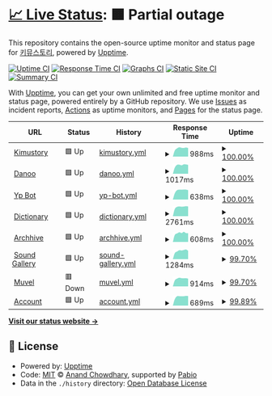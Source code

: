 # [📈 Live Status](https://uptime.kimustory.net): <!--live status--> **🟧 Partial outage**

This repository contains the open-source uptime monitor and status page for [키뮤스토리](https://kimustory.net), powered by [Upptime](https://github.com/upptime/upptime).

[![Uptime CI](https://github.com/KimuSoft/uptime/workflows/Uptime%20CI/badge.svg)](https://github.com/KimuSoft/uptime/actions?query=workflow%3A%22Uptime+CI%22)
[![Response Time CI](https://github.com/KimuSoft/uptime/workflows/Response%20Time%20CI/badge.svg)](https://github.com/KimuSoft/uptime/actions?query=workflow%3A%22Response+Time+CI%22)
[![Graphs CI](https://github.com/KimuSoft/uptime/workflows/Graphs%20CI/badge.svg)](https://github.com/KimuSoft/uptime/actions?query=workflow%3A%22Graphs+CI%22)
[![Static Site CI](https://github.com/KimuSoft/uptime/workflows/Static%20Site%20CI/badge.svg)](https://github.com/KimuSoft/uptime/actions?query=workflow%3A%22Static+Site+CI%22)
[![Summary CI](https://github.com/KimuSoft/uptime/workflows/Summary%20CI/badge.svg)](https://github.com/KimuSoft/uptime/actions?query=workflow%3A%22Summary+CI%22)

With [Upptime](https://upptime.js.org), you can get your own unlimited and free uptime monitor and status page, powered entirely by a GitHub repository. We use [Issues](https://github.com/KimuSoft/uptime/issues) as incident reports, [Actions](https://github.com/KimuSoft/uptime/actions) as uptime monitors, and [Pages](https://uptime.kimustory.net) for the status page.

<!--start: status pages-->
<!-- This summary is generated by Upptime (https://github.com/upptime/upptime) -->
<!-- Do not edit this manually, your changes will be overwritten -->
<!-- prettier-ignore -->
| URL | Status | History | Response Time | Uptime |
| --- | ------ | ------- | ------------- | ------ |
| <img alt="" src="https://icons.duckduckgo.com/ip3/kimustory.net.ico" height="13"> [Kimustory](https://kimustory.net) | 🟩 Up | [kimustory.yml](https://github.com/KimuSoft/uptime/commits/HEAD/history/kimustory.yml) | <details><summary><img alt="Response time graph" src="./graphs/kimustory/response-time-week.png" height="20"> 988ms</summary><br><a href="https://uptime.kimustory.net/history/kimustory"><img alt="Response time 997" src="https://img.shields.io/endpoint?url=https%3A%2F%2Fraw.githubusercontent.com%2FKimuSoft%2Fuptime%2FHEAD%2Fapi%2Fkimustory%2Fresponse-time.json"></a><br><a href="https://uptime.kimustory.net/history/kimustory"><img alt="24-hour response time 1002" src="https://img.shields.io/endpoint?url=https%3A%2F%2Fraw.githubusercontent.com%2FKimuSoft%2Fuptime%2FHEAD%2Fapi%2Fkimustory%2Fresponse-time-day.json"></a><br><a href="https://uptime.kimustory.net/history/kimustory"><img alt="7-day response time 988" src="https://img.shields.io/endpoint?url=https%3A%2F%2Fraw.githubusercontent.com%2FKimuSoft%2Fuptime%2FHEAD%2Fapi%2Fkimustory%2Fresponse-time-week.json"></a><br><a href="https://uptime.kimustory.net/history/kimustory"><img alt="30-day response time 997" src="https://img.shields.io/endpoint?url=https%3A%2F%2Fraw.githubusercontent.com%2FKimuSoft%2Fuptime%2FHEAD%2Fapi%2Fkimustory%2Fresponse-time-month.json"></a><br><a href="https://uptime.kimustory.net/history/kimustory"><img alt="1-year response time 997" src="https://img.shields.io/endpoint?url=https%3A%2F%2Fraw.githubusercontent.com%2FKimuSoft%2Fuptime%2FHEAD%2Fapi%2Fkimustory%2Fresponse-time-year.json"></a></details> | <details><summary><a href="https://uptime.kimustory.net/history/kimustory">100.00%</a></summary><a href="https://uptime.kimustory.net/history/kimustory"><img alt="All-time uptime 100.00%" src="https://img.shields.io/endpoint?url=https%3A%2F%2Fraw.githubusercontent.com%2FKimuSoft%2Fuptime%2FHEAD%2Fapi%2Fkimustory%2Fuptime.json"></a><br><a href="https://uptime.kimustory.net/history/kimustory"><img alt="24-hour uptime 100.00%" src="https://img.shields.io/endpoint?url=https%3A%2F%2Fraw.githubusercontent.com%2FKimuSoft%2Fuptime%2FHEAD%2Fapi%2Fkimustory%2Fuptime-day.json"></a><br><a href="https://uptime.kimustory.net/history/kimustory"><img alt="7-day uptime 100.00%" src="https://img.shields.io/endpoint?url=https%3A%2F%2Fraw.githubusercontent.com%2FKimuSoft%2Fuptime%2FHEAD%2Fapi%2Fkimustory%2Fuptime-week.json"></a><br><a href="https://uptime.kimustory.net/history/kimustory"><img alt="30-day uptime 100.00%" src="https://img.shields.io/endpoint?url=https%3A%2F%2Fraw.githubusercontent.com%2FKimuSoft%2Fuptime%2FHEAD%2Fapi%2Fkimustory%2Fuptime-month.json"></a><br><a href="https://uptime.kimustory.net/history/kimustory"><img alt="1-year uptime 100.00%" src="https://img.shields.io/endpoint?url=https%3A%2F%2Fraw.githubusercontent.com%2FKimuSoft%2Fuptime%2FHEAD%2Fapi%2Fkimustory%2Fuptime-year.json"></a></details>
| <img alt="" src="https://icons.duckduckgo.com/ip3/danoo.kimustory.net.ico" height="13"> [Danoo](http://danoo.kimustory.net/) | 🟩 Up | [danoo.yml](https://github.com/KimuSoft/uptime/commits/HEAD/history/danoo.yml) | <details><summary><img alt="Response time graph" src="./graphs/danoo/response-time-week.png" height="20"> 1017ms</summary><br><a href="https://uptime.kimustory.net/history/danoo"><img alt="Response time 1008" src="https://img.shields.io/endpoint?url=https%3A%2F%2Fraw.githubusercontent.com%2FKimuSoft%2Fuptime%2FHEAD%2Fapi%2Fdanoo%2Fresponse-time.json"></a><br><a href="https://uptime.kimustory.net/history/danoo"><img alt="24-hour response time 1036" src="https://img.shields.io/endpoint?url=https%3A%2F%2Fraw.githubusercontent.com%2FKimuSoft%2Fuptime%2FHEAD%2Fapi%2Fdanoo%2Fresponse-time-day.json"></a><br><a href="https://uptime.kimustory.net/history/danoo"><img alt="7-day response time 1017" src="https://img.shields.io/endpoint?url=https%3A%2F%2Fraw.githubusercontent.com%2FKimuSoft%2Fuptime%2FHEAD%2Fapi%2Fdanoo%2Fresponse-time-week.json"></a><br><a href="https://uptime.kimustory.net/history/danoo"><img alt="30-day response time 1008" src="https://img.shields.io/endpoint?url=https%3A%2F%2Fraw.githubusercontent.com%2FKimuSoft%2Fuptime%2FHEAD%2Fapi%2Fdanoo%2Fresponse-time-month.json"></a><br><a href="https://uptime.kimustory.net/history/danoo"><img alt="1-year response time 1008" src="https://img.shields.io/endpoint?url=https%3A%2F%2Fraw.githubusercontent.com%2FKimuSoft%2Fuptime%2FHEAD%2Fapi%2Fdanoo%2Fresponse-time-year.json"></a></details> | <details><summary><a href="https://uptime.kimustory.net/history/danoo">100.00%</a></summary><a href="https://uptime.kimustory.net/history/danoo"><img alt="All-time uptime 100.00%" src="https://img.shields.io/endpoint?url=https%3A%2F%2Fraw.githubusercontent.com%2FKimuSoft%2Fuptime%2FHEAD%2Fapi%2Fdanoo%2Fuptime.json"></a><br><a href="https://uptime.kimustory.net/history/danoo"><img alt="24-hour uptime 100.00%" src="https://img.shields.io/endpoint?url=https%3A%2F%2Fraw.githubusercontent.com%2FKimuSoft%2Fuptime%2FHEAD%2Fapi%2Fdanoo%2Fuptime-day.json"></a><br><a href="https://uptime.kimustory.net/history/danoo"><img alt="7-day uptime 100.00%" src="https://img.shields.io/endpoint?url=https%3A%2F%2Fraw.githubusercontent.com%2FKimuSoft%2Fuptime%2FHEAD%2Fapi%2Fdanoo%2Fuptime-week.json"></a><br><a href="https://uptime.kimustory.net/history/danoo"><img alt="30-day uptime 100.00%" src="https://img.shields.io/endpoint?url=https%3A%2F%2Fraw.githubusercontent.com%2FKimuSoft%2Fuptime%2FHEAD%2Fapi%2Fdanoo%2Fuptime-month.json"></a><br><a href="https://uptime.kimustory.net/history/danoo"><img alt="1-year uptime 100.00%" src="https://img.shields.io/endpoint?url=https%3A%2F%2Fraw.githubusercontent.com%2FKimuSoft%2Fuptime%2FHEAD%2Fapi%2Fdanoo%2Fuptime-year.json"></a></details>
| <img alt="" src="https://icons.duckduckgo.com/ip3/yp.kimustory.net.ico" height="13"> [Yp Bot](https://yp.kimustory.net/) | 🟩 Up | [yp-bot.yml](https://github.com/KimuSoft/uptime/commits/HEAD/history/yp-bot.yml) | <details><summary><img alt="Response time graph" src="./graphs/yp-bot/response-time-week.png" height="20"> 638ms</summary><br><a href="https://uptime.kimustory.net/history/yp-bot"><img alt="Response time 636" src="https://img.shields.io/endpoint?url=https%3A%2F%2Fraw.githubusercontent.com%2FKimuSoft%2Fuptime%2FHEAD%2Fapi%2Fyp-bot%2Fresponse-time.json"></a><br><a href="https://uptime.kimustory.net/history/yp-bot"><img alt="24-hour response time 645" src="https://img.shields.io/endpoint?url=https%3A%2F%2Fraw.githubusercontent.com%2FKimuSoft%2Fuptime%2FHEAD%2Fapi%2Fyp-bot%2Fresponse-time-day.json"></a><br><a href="https://uptime.kimustory.net/history/yp-bot"><img alt="7-day response time 638" src="https://img.shields.io/endpoint?url=https%3A%2F%2Fraw.githubusercontent.com%2FKimuSoft%2Fuptime%2FHEAD%2Fapi%2Fyp-bot%2Fresponse-time-week.json"></a><br><a href="https://uptime.kimustory.net/history/yp-bot"><img alt="30-day response time 636" src="https://img.shields.io/endpoint?url=https%3A%2F%2Fraw.githubusercontent.com%2FKimuSoft%2Fuptime%2FHEAD%2Fapi%2Fyp-bot%2Fresponse-time-month.json"></a><br><a href="https://uptime.kimustory.net/history/yp-bot"><img alt="1-year response time 636" src="https://img.shields.io/endpoint?url=https%3A%2F%2Fraw.githubusercontent.com%2FKimuSoft%2Fuptime%2FHEAD%2Fapi%2Fyp-bot%2Fresponse-time-year.json"></a></details> | <details><summary><a href="https://uptime.kimustory.net/history/yp-bot">100.00%</a></summary><a href="https://uptime.kimustory.net/history/yp-bot"><img alt="All-time uptime 100.00%" src="https://img.shields.io/endpoint?url=https%3A%2F%2Fraw.githubusercontent.com%2FKimuSoft%2Fuptime%2FHEAD%2Fapi%2Fyp-bot%2Fuptime.json"></a><br><a href="https://uptime.kimustory.net/history/yp-bot"><img alt="24-hour uptime 100.00%" src="https://img.shields.io/endpoint?url=https%3A%2F%2Fraw.githubusercontent.com%2FKimuSoft%2Fuptime%2FHEAD%2Fapi%2Fyp-bot%2Fuptime-day.json"></a><br><a href="https://uptime.kimustory.net/history/yp-bot"><img alt="7-day uptime 100.00%" src="https://img.shields.io/endpoint?url=https%3A%2F%2Fraw.githubusercontent.com%2FKimuSoft%2Fuptime%2FHEAD%2Fapi%2Fyp-bot%2Fuptime-week.json"></a><br><a href="https://uptime.kimustory.net/history/yp-bot"><img alt="30-day uptime 100.00%" src="https://img.shields.io/endpoint?url=https%3A%2F%2Fraw.githubusercontent.com%2FKimuSoft%2Fuptime%2FHEAD%2Fapi%2Fyp-bot%2Fuptime-month.json"></a><br><a href="https://uptime.kimustory.net/history/yp-bot"><img alt="1-year uptime 100.00%" src="https://img.shields.io/endpoint?url=https%3A%2F%2Fraw.githubusercontent.com%2FKimuSoft%2Fuptime%2FHEAD%2Fapi%2Fyp-bot%2Fuptime-year.json"></a></details>
| <img alt="" src="https://icons.duckduckgo.com/ip3/dict.kimustory.net.ico" height="13"> [Dictionary](https://dict.kimustory.net/) | 🟩 Up | [dictionary.yml](https://github.com/KimuSoft/uptime/commits/HEAD/history/dictionary.yml) | <details><summary><img alt="Response time graph" src="./graphs/dictionary/response-time-week.png" height="20"> 2761ms</summary><br><a href="https://uptime.kimustory.net/history/dictionary"><img alt="Response time 2785" src="https://img.shields.io/endpoint?url=https%3A%2F%2Fraw.githubusercontent.com%2FKimuSoft%2Fuptime%2FHEAD%2Fapi%2Fdictionary%2Fresponse-time.json"></a><br><a href="https://uptime.kimustory.net/history/dictionary"><img alt="24-hour response time 2874" src="https://img.shields.io/endpoint?url=https%3A%2F%2Fraw.githubusercontent.com%2FKimuSoft%2Fuptime%2FHEAD%2Fapi%2Fdictionary%2Fresponse-time-day.json"></a><br><a href="https://uptime.kimustory.net/history/dictionary"><img alt="7-day response time 2761" src="https://img.shields.io/endpoint?url=https%3A%2F%2Fraw.githubusercontent.com%2FKimuSoft%2Fuptime%2FHEAD%2Fapi%2Fdictionary%2Fresponse-time-week.json"></a><br><a href="https://uptime.kimustory.net/history/dictionary"><img alt="30-day response time 2785" src="https://img.shields.io/endpoint?url=https%3A%2F%2Fraw.githubusercontent.com%2FKimuSoft%2Fuptime%2FHEAD%2Fapi%2Fdictionary%2Fresponse-time-month.json"></a><br><a href="https://uptime.kimustory.net/history/dictionary"><img alt="1-year response time 2785" src="https://img.shields.io/endpoint?url=https%3A%2F%2Fraw.githubusercontent.com%2FKimuSoft%2Fuptime%2FHEAD%2Fapi%2Fdictionary%2Fresponse-time-year.json"></a></details> | <details><summary><a href="https://uptime.kimustory.net/history/dictionary">100.00%</a></summary><a href="https://uptime.kimustory.net/history/dictionary"><img alt="All-time uptime 100.00%" src="https://img.shields.io/endpoint?url=https%3A%2F%2Fraw.githubusercontent.com%2FKimuSoft%2Fuptime%2FHEAD%2Fapi%2Fdictionary%2Fuptime.json"></a><br><a href="https://uptime.kimustory.net/history/dictionary"><img alt="24-hour uptime 100.00%" src="https://img.shields.io/endpoint?url=https%3A%2F%2Fraw.githubusercontent.com%2FKimuSoft%2Fuptime%2FHEAD%2Fapi%2Fdictionary%2Fuptime-day.json"></a><br><a href="https://uptime.kimustory.net/history/dictionary"><img alt="7-day uptime 100.00%" src="https://img.shields.io/endpoint?url=https%3A%2F%2Fraw.githubusercontent.com%2FKimuSoft%2Fuptime%2FHEAD%2Fapi%2Fdictionary%2Fuptime-week.json"></a><br><a href="https://uptime.kimustory.net/history/dictionary"><img alt="30-day uptime 100.00%" src="https://img.shields.io/endpoint?url=https%3A%2F%2Fraw.githubusercontent.com%2FKimuSoft%2Fuptime%2FHEAD%2Fapi%2Fdictionary%2Fuptime-month.json"></a><br><a href="https://uptime.kimustory.net/history/dictionary"><img alt="1-year uptime 100.00%" src="https://img.shields.io/endpoint?url=https%3A%2F%2Fraw.githubusercontent.com%2FKimuSoft%2Fuptime%2FHEAD%2Fapi%2Fdictionary%2Fuptime-year.json"></a></details>
| <img alt="" src="https://icons.duckduckgo.com/ip3/archhive.kimustory.net.ico" height="13"> [Archhive](https://archhive.kimustory.net/) | 🟩 Up | [archhive.yml](https://github.com/KimuSoft/uptime/commits/HEAD/history/archhive.yml) | <details><summary><img alt="Response time graph" src="./graphs/archhive/response-time-week.png" height="20"> 608ms</summary><br><a href="https://uptime.kimustory.net/history/archhive"><img alt="Response time 604" src="https://img.shields.io/endpoint?url=https%3A%2F%2Fraw.githubusercontent.com%2FKimuSoft%2Fuptime%2FHEAD%2Fapi%2Farchhive%2Fresponse-time.json"></a><br><a href="https://uptime.kimustory.net/history/archhive"><img alt="24-hour response time 598" src="https://img.shields.io/endpoint?url=https%3A%2F%2Fraw.githubusercontent.com%2FKimuSoft%2Fuptime%2FHEAD%2Fapi%2Farchhive%2Fresponse-time-day.json"></a><br><a href="https://uptime.kimustory.net/history/archhive"><img alt="7-day response time 608" src="https://img.shields.io/endpoint?url=https%3A%2F%2Fraw.githubusercontent.com%2FKimuSoft%2Fuptime%2FHEAD%2Fapi%2Farchhive%2Fresponse-time-week.json"></a><br><a href="https://uptime.kimustory.net/history/archhive"><img alt="30-day response time 604" src="https://img.shields.io/endpoint?url=https%3A%2F%2Fraw.githubusercontent.com%2FKimuSoft%2Fuptime%2FHEAD%2Fapi%2Farchhive%2Fresponse-time-month.json"></a><br><a href="https://uptime.kimustory.net/history/archhive"><img alt="1-year response time 604" src="https://img.shields.io/endpoint?url=https%3A%2F%2Fraw.githubusercontent.com%2FKimuSoft%2Fuptime%2FHEAD%2Fapi%2Farchhive%2Fresponse-time-year.json"></a></details> | <details><summary><a href="https://uptime.kimustory.net/history/archhive">100.00%</a></summary><a href="https://uptime.kimustory.net/history/archhive"><img alt="All-time uptime 100.00%" src="https://img.shields.io/endpoint?url=https%3A%2F%2Fraw.githubusercontent.com%2FKimuSoft%2Fuptime%2FHEAD%2Fapi%2Farchhive%2Fuptime.json"></a><br><a href="https://uptime.kimustory.net/history/archhive"><img alt="24-hour uptime 100.00%" src="https://img.shields.io/endpoint?url=https%3A%2F%2Fraw.githubusercontent.com%2FKimuSoft%2Fuptime%2FHEAD%2Fapi%2Farchhive%2Fuptime-day.json"></a><br><a href="https://uptime.kimustory.net/history/archhive"><img alt="7-day uptime 100.00%" src="https://img.shields.io/endpoint?url=https%3A%2F%2Fraw.githubusercontent.com%2FKimuSoft%2Fuptime%2FHEAD%2Fapi%2Farchhive%2Fuptime-week.json"></a><br><a href="https://uptime.kimustory.net/history/archhive"><img alt="30-day uptime 100.00%" src="https://img.shields.io/endpoint?url=https%3A%2F%2Fraw.githubusercontent.com%2FKimuSoft%2Fuptime%2FHEAD%2Fapi%2Farchhive%2Fuptime-month.json"></a><br><a href="https://uptime.kimustory.net/history/archhive"><img alt="1-year uptime 100.00%" src="https://img.shields.io/endpoint?url=https%3A%2F%2Fraw.githubusercontent.com%2FKimuSoft%2Fuptime%2FHEAD%2Fapi%2Farchhive%2Fuptime-year.json"></a></details>
| <img alt="" src="https://icons.duckduckgo.com/ip3/music.kimustory.net.ico" height="13"> [Sound Gallery](https://music.kimustory.net/) | 🟩 Up | [sound-gallery.yml](https://github.com/KimuSoft/uptime/commits/HEAD/history/sound-gallery.yml) | <details><summary><img alt="Response time graph" src="./graphs/sound-gallery/response-time-week.png" height="20"> 1284ms</summary><br><a href="https://uptime.kimustory.net/history/sound-gallery"><img alt="Response time 1296" src="https://img.shields.io/endpoint?url=https%3A%2F%2Fraw.githubusercontent.com%2FKimuSoft%2Fuptime%2FHEAD%2Fapi%2Fsound-gallery%2Fresponse-time.json"></a><br><a href="https://uptime.kimustory.net/history/sound-gallery"><img alt="24-hour response time 1229" src="https://img.shields.io/endpoint?url=https%3A%2F%2Fraw.githubusercontent.com%2FKimuSoft%2Fuptime%2FHEAD%2Fapi%2Fsound-gallery%2Fresponse-time-day.json"></a><br><a href="https://uptime.kimustory.net/history/sound-gallery"><img alt="7-day response time 1284" src="https://img.shields.io/endpoint?url=https%3A%2F%2Fraw.githubusercontent.com%2FKimuSoft%2Fuptime%2FHEAD%2Fapi%2Fsound-gallery%2Fresponse-time-week.json"></a><br><a href="https://uptime.kimustory.net/history/sound-gallery"><img alt="30-day response time 1296" src="https://img.shields.io/endpoint?url=https%3A%2F%2Fraw.githubusercontent.com%2FKimuSoft%2Fuptime%2FHEAD%2Fapi%2Fsound-gallery%2Fresponse-time-month.json"></a><br><a href="https://uptime.kimustory.net/history/sound-gallery"><img alt="1-year response time 1296" src="https://img.shields.io/endpoint?url=https%3A%2F%2Fraw.githubusercontent.com%2FKimuSoft%2Fuptime%2FHEAD%2Fapi%2Fsound-gallery%2Fresponse-time-year.json"></a></details> | <details><summary><a href="https://uptime.kimustory.net/history/sound-gallery">99.70%</a></summary><a href="https://uptime.kimustory.net/history/sound-gallery"><img alt="All-time uptime 99.86%" src="https://img.shields.io/endpoint?url=https%3A%2F%2Fraw.githubusercontent.com%2FKimuSoft%2Fuptime%2FHEAD%2Fapi%2Fsound-gallery%2Fuptime.json"></a><br><a href="https://uptime.kimustory.net/history/sound-gallery"><img alt="24-hour uptime 97.88%" src="https://img.shields.io/endpoint?url=https%3A%2F%2Fraw.githubusercontent.com%2FKimuSoft%2Fuptime%2FHEAD%2Fapi%2Fsound-gallery%2Fuptime-day.json"></a><br><a href="https://uptime.kimustory.net/history/sound-gallery"><img alt="7-day uptime 99.70%" src="https://img.shields.io/endpoint?url=https%3A%2F%2Fraw.githubusercontent.com%2FKimuSoft%2Fuptime%2FHEAD%2Fapi%2Fsound-gallery%2Fuptime-week.json"></a><br><a href="https://uptime.kimustory.net/history/sound-gallery"><img alt="30-day uptime 99.86%" src="https://img.shields.io/endpoint?url=https%3A%2F%2Fraw.githubusercontent.com%2FKimuSoft%2Fuptime%2FHEAD%2Fapi%2Fsound-gallery%2Fuptime-month.json"></a><br><a href="https://uptime.kimustory.net/history/sound-gallery"><img alt="1-year uptime 99.86%" src="https://img.shields.io/endpoint?url=https%3A%2F%2Fraw.githubusercontent.com%2FKimuSoft%2Fuptime%2FHEAD%2Fapi%2Fsound-gallery%2Fuptime-year.json"></a></details>
| <img alt="" src="https://icons.duckduckgo.com/ip3/muvel.app.ico" height="13"> [Muvel](https://muvel.app) | 🟥 Down | [muvel.yml](https://github.com/KimuSoft/uptime/commits/HEAD/history/muvel.yml) | <details><summary><img alt="Response time graph" src="./graphs/muvel/response-time-week.png" height="20"> 914ms</summary><br><a href="https://uptime.kimustory.net/history/muvel"><img alt="Response time 947" src="https://img.shields.io/endpoint?url=https%3A%2F%2Fraw.githubusercontent.com%2FKimuSoft%2Fuptime%2FHEAD%2Fapi%2Fmuvel%2Fresponse-time.json"></a><br><a href="https://uptime.kimustory.net/history/muvel"><img alt="24-hour response time 887" src="https://img.shields.io/endpoint?url=https%3A%2F%2Fraw.githubusercontent.com%2FKimuSoft%2Fuptime%2FHEAD%2Fapi%2Fmuvel%2Fresponse-time-day.json"></a><br><a href="https://uptime.kimustory.net/history/muvel"><img alt="7-day response time 914" src="https://img.shields.io/endpoint?url=https%3A%2F%2Fraw.githubusercontent.com%2FKimuSoft%2Fuptime%2FHEAD%2Fapi%2Fmuvel%2Fresponse-time-week.json"></a><br><a href="https://uptime.kimustory.net/history/muvel"><img alt="30-day response time 947" src="https://img.shields.io/endpoint?url=https%3A%2F%2Fraw.githubusercontent.com%2FKimuSoft%2Fuptime%2FHEAD%2Fapi%2Fmuvel%2Fresponse-time-month.json"></a><br><a href="https://uptime.kimustory.net/history/muvel"><img alt="1-year response time 947" src="https://img.shields.io/endpoint?url=https%3A%2F%2Fraw.githubusercontent.com%2FKimuSoft%2Fuptime%2FHEAD%2Fapi%2Fmuvel%2Fresponse-time-year.json"></a></details> | <details><summary><a href="https://uptime.kimustory.net/history/muvel">99.70%</a></summary><a href="https://uptime.kimustory.net/history/muvel"><img alt="All-time uptime 99.86%" src="https://img.shields.io/endpoint?url=https%3A%2F%2Fraw.githubusercontent.com%2FKimuSoft%2Fuptime%2FHEAD%2Fapi%2Fmuvel%2Fuptime.json"></a><br><a href="https://uptime.kimustory.net/history/muvel"><img alt="24-hour uptime 97.88%" src="https://img.shields.io/endpoint?url=https%3A%2F%2Fraw.githubusercontent.com%2FKimuSoft%2Fuptime%2FHEAD%2Fapi%2Fmuvel%2Fuptime-day.json"></a><br><a href="https://uptime.kimustory.net/history/muvel"><img alt="7-day uptime 99.70%" src="https://img.shields.io/endpoint?url=https%3A%2F%2Fraw.githubusercontent.com%2FKimuSoft%2Fuptime%2FHEAD%2Fapi%2Fmuvel%2Fuptime-week.json"></a><br><a href="https://uptime.kimustory.net/history/muvel"><img alt="30-day uptime 99.86%" src="https://img.shields.io/endpoint?url=https%3A%2F%2Fraw.githubusercontent.com%2FKimuSoft%2Fuptime%2FHEAD%2Fapi%2Fmuvel%2Fuptime-month.json"></a><br><a href="https://uptime.kimustory.net/history/muvel"><img alt="1-year uptime 99.86%" src="https://img.shields.io/endpoint?url=https%3A%2F%2Fraw.githubusercontent.com%2FKimuSoft%2Fuptime%2FHEAD%2Fapi%2Fmuvel%2Fuptime-year.json"></a></details>
| <img alt="" src="https://icons.duckduckgo.com/ip3/accounts.kimustory.net.ico" height="13"> [Account](https://accounts.kimustory.net) | 🟩 Up | [account.yml](https://github.com/KimuSoft/uptime/commits/HEAD/history/account.yml) | <details><summary><img alt="Response time graph" src="./graphs/account/response-time-week.png" height="20"> 689ms</summary><br><a href="https://uptime.kimustory.net/history/account"><img alt="Response time 687" src="https://img.shields.io/endpoint?url=https%3A%2F%2Fraw.githubusercontent.com%2FKimuSoft%2Fuptime%2FHEAD%2Fapi%2Faccount%2Fresponse-time.json"></a><br><a href="https://uptime.kimustory.net/history/account"><img alt="24-hour response time 652" src="https://img.shields.io/endpoint?url=https%3A%2F%2Fraw.githubusercontent.com%2FKimuSoft%2Fuptime%2FHEAD%2Fapi%2Faccount%2Fresponse-time-day.json"></a><br><a href="https://uptime.kimustory.net/history/account"><img alt="7-day response time 689" src="https://img.shields.io/endpoint?url=https%3A%2F%2Fraw.githubusercontent.com%2FKimuSoft%2Fuptime%2FHEAD%2Fapi%2Faccount%2Fresponse-time-week.json"></a><br><a href="https://uptime.kimustory.net/history/account"><img alt="30-day response time 687" src="https://img.shields.io/endpoint?url=https%3A%2F%2Fraw.githubusercontent.com%2FKimuSoft%2Fuptime%2FHEAD%2Fapi%2Faccount%2Fresponse-time-month.json"></a><br><a href="https://uptime.kimustory.net/history/account"><img alt="1-year response time 687" src="https://img.shields.io/endpoint?url=https%3A%2F%2Fraw.githubusercontent.com%2FKimuSoft%2Fuptime%2FHEAD%2Fapi%2Faccount%2Fresponse-time-year.json"></a></details> | <details><summary><a href="https://uptime.kimustory.net/history/account">99.89%</a></summary><a href="https://uptime.kimustory.net/history/account"><img alt="All-time uptime 99.86%" src="https://img.shields.io/endpoint?url=https%3A%2F%2Fraw.githubusercontent.com%2FKimuSoft%2Fuptime%2FHEAD%2Fapi%2Faccount%2Fuptime.json"></a><br><a href="https://uptime.kimustory.net/history/account"><img alt="24-hour uptime 99.23%" src="https://img.shields.io/endpoint?url=https%3A%2F%2Fraw.githubusercontent.com%2FKimuSoft%2Fuptime%2FHEAD%2Fapi%2Faccount%2Fuptime-day.json"></a><br><a href="https://uptime.kimustory.net/history/account"><img alt="7-day uptime 99.89%" src="https://img.shields.io/endpoint?url=https%3A%2F%2Fraw.githubusercontent.com%2FKimuSoft%2Fuptime%2FHEAD%2Fapi%2Faccount%2Fuptime-week.json"></a><br><a href="https://uptime.kimustory.net/history/account"><img alt="30-day uptime 99.86%" src="https://img.shields.io/endpoint?url=https%3A%2F%2Fraw.githubusercontent.com%2FKimuSoft%2Fuptime%2FHEAD%2Fapi%2Faccount%2Fuptime-month.json"></a><br><a href="https://uptime.kimustory.net/history/account"><img alt="1-year uptime 99.86%" src="https://img.shields.io/endpoint?url=https%3A%2F%2Fraw.githubusercontent.com%2FKimuSoft%2Fuptime%2FHEAD%2Fapi%2Faccount%2Fuptime-year.json"></a></details>

<!--end: status pages-->

[**Visit our status website →**](https://uptime.kimustory.net)

## 📄 License

- Powered by: [Upptime](https://github.com/upptime/upptime)
- Code: [MIT](./LICENSE) © [Anand Chowdhary](https://anandchowdhary.com), supported by [Pabio](https://pabio.com)
- Data in the `./history` directory: [Open Database License](https://opendatacommons.org/licenses/odbl/1-0/)

